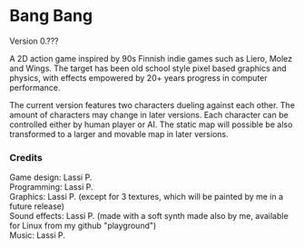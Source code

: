 # Bang Bang

Version 0.??? <br />

A 2D action game inspired by 90s Finnish indie games such as Liero, Molez and Wings. The target has been old school style pixel based graphics and physics, with effects empowered by 20+ years progress in computer performance.<br />

The current version features two characters dueling against each other. The amount of characters may change in later versions. Each character can be controlled either by human player or AI. The static map will possible be also transformed to a larger and movable map in later versions.<br />

<h3>Credits</h3>
Game design: Lassi P.<br />
Programming: Lassi P.<br />
Graphics: Lassi P. (except for 3 textures, which will be painted by me in a future release)<br />
Sound effects: Lassi P. (made with a soft synth made also by me, available for Linux from my github "playground")<br />
Music: Lassi P.<br />

